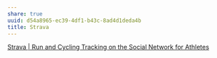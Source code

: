 ```yaml
---
share: true
uuid: d54a8965-ec39-4df1-b43c-8ad4d1deda4b
title: Strava
---
```

[Strava | Run and Cycling Tracking on the Social Network for Athletes](https://www.strava.com/)